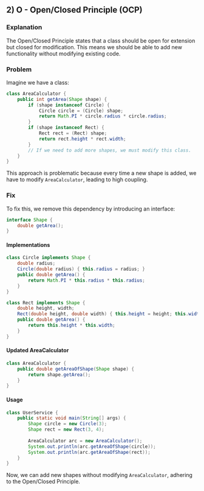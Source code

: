## 2) O - Open/Closed Principle (OCP)

### Explanation
The Open/Closed Principle states that a class should be open for extension but closed for modification. This means we should be able to add new functionality without modifying existing code.

### Problem
Imagine we have a class:

```java
class AreaCalculator {
    public int getArea(Shape shape) {
        if (shape instanceof Circle) {
            Circle circle = (Circle) shape;
            return Math.PI * circle.radius * circle.radius;
        }
        if (shape instanceof Rect) {
            Rect rect = (Rect) shape;
            return rect.height * rect.width;
        }
        // If we need to add more shapes, we must modify this class.
    }
}
```

This approach is problematic because every time a new shape is added, we have to modify `AreaCalculator`, leading to high coupling.

### Fix
To fix this, we remove this dependency by introducing an interface:

```java
interface Shape {
    double getArea();
}
```

#### Implementations
```java
class Circle implements Shape {
    double radius;
    Circle(double radius) { this.radius = radius; }
    public double getArea() {
        return Math.PI * this.radius * this.radius;
    }
}
```

```java
class Rect implements Shape {
    double height, width;
    Rect(double height, double width) { this.height = height; this.width = width; }
    public double getArea() {
        return this.height * this.width;
    }
}
```

#### Updated AreaCalculator
```java
class AreaCalculator {
    public double getAreaOfShape(Shape shape) {
        return shape.getArea();
    }
}
```

#### Usage
```java
class UserService {
    public static void main(String[] args) {
        Shape circle = new Circle(3);
        Shape rect = new Rect(3, 4);
        
        AreaCalculator arc = new AreaCalculator();
        System.out.println(arc.getAreaOfShape(circle));
        System.out.println(arc.getAreaOfShape(rect));
    }
}
```

Now, we can add new shapes without modifying `AreaCalculator`, adhering to the Open/Closed Principle.
